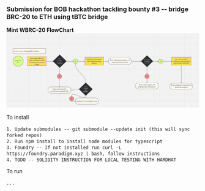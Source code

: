 ### Submission for BOB hackathon tackling bounty #3 -- bridge BRC-20 to ETH using tBTC bridge


**Mint WBRC-20 FlowChart**
[![Miro Board](diagrams/MintWBRC20.png)](https://miro.com/app/live-embed/uXjVNn4_4Ek=/?moveToViewport=-1828,-1332,3717,1854&embedId=182865534281)



To install  
```
1. Update submodules -- git submodule --update init (this will sync forked repos)
2. Run npm install to install node modules for typescript
3. Foundry -- If not installed run curl -L https://foundry.paradigm.xyz | bash, follow instructions
4. TODO -- SOLIDITY INSTRUCTION FOR LOCAL TESTING WITH HARDHAT
```

To run
```
...
```